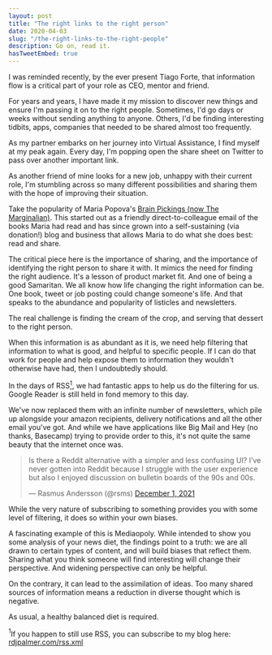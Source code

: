 ```yaml
---
layout: post
title: "The right links to the right person"
date: 2020-04-03
slug: "/the-right-links-to-the-right-people"
description: Go on, read it.
hasTweetEmbed: true
---
```


I was reminded recently, by the ever present Tiago Forte, that information flow is a critical part of your role as CEO, mentor and friend.

For years and years, I have made it my mission to discover new things and ensure I'm passing it on to the right people. Sometimes, I'd go days or weeks without sending anything to anyone. Others, I'd be finding interesting tidbits, apps, companies that needed to be shared almost too frequently.

As my partner embarks on her journey into Virtual Assistance, I find myself at my peak again. Every day, I'm popping open the share sheet on Twitter to pass over another important link.

As another friend of mine looks for a new job, unhappy with their current role, I'm stumbling across so many different possibilities and sharing them with the hope of improving their situation.

Take the popularity of Maria Popova's <a href="https://www.themarginalian.org/" target="_blank" rel="noopener noreferrer">Brain Pickings (now The Marginalian)</a>. This started out as a friendly direct-to-colleague email of the books Maria had read and has since grown into a self-sustaining (via donation!) blog and business that allows Maria to do what she does best: read and share.

The critical piece here is the importance of sharing, and the importance of identifying the right person to share it with. It mimics the need for finding the right audience. It's a lesson of product market fit. And one of being a good Samaritan. We all know how life changing the right information can be. One book, tweet or job posting could change someone's life. And that speaks to the abundance and popularity of listicles and newsletters.

The real challenge is finding the cream of the crop, and serving that dessert to the right person.

When this information is as abundant as it is, we need help filtering that information to what is good, and helpful to specific people. If I can do that work for people and help expose them to information they wouldn't otherwise have had, then I undoubtedly should.

In the days of RSS<a href="#1"><sup>1</sup></a>, we had fantastic apps to help us do the filtering for us. Google Reader is still held in fond memory to this day.

We've now replaced them with an infinite number of newsletters, which pile up alongside your amazon recipients, delivery notifications and all the other email you've got. And while we have applications like Big Mail and Hey (no thanks, Basecamp) trying to provide order to this, it's not quite the same beauty that the internet once was.

<blockquote class="twitter-tweet"><p lang="en" dir="ltr">Is there a Reddit alternative with a simpler and less confusing UI? I’ve never gotten into Reddit because I struggle with the user experience but also I enjoyed discussion on bulletin boards of the 90s and 00s.</p>&mdash; Rasmus Andersson (@rsms) <a href="https://twitter.com/rsms/status/1466060335689834502?ref_src=twsrc%5Etfw">December 1, 2021</a></blockquote> <script async src="https://platform.twitter.com/widgets.js" charset="utf-8"></script>

While the very nature of subscribing to something provides you with some level of filtering, it does so within your own biases.

A fascinating example of this is Mediaopoly. While intended to show you some analysis of your news diet, the findings point to a truth: we are all drawn to certain types of content, and will build biases that reflect them. Sharing what you think someone will find interesting will change their perspective. And widening perspective can only be helpful.

On the contrary, it can lead to the assimilation of ideas. Too many shared sources of information means a reduction in diverse thought which is negative.

As usual, a healthy balanced diet is required.

<a id="#1"><sup>1</sup></a>If you happen to still use RSS, you can subscribe to my blog here: <a href="https://rdjpalmer.com/rss.xml">rdjpalmer.com/rss.xml</a>
